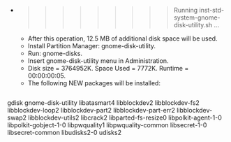 * >>>>>>>>> Running inst-std-system-gnome-disk-utility.sh ...
  * After this operation, 12.5 MB of additional disk space will be used.
  * Install Partition Manager: gnome-disk-utility.
  * Run: gnome-disks.
  * Insert gnome-disk-utility menu in Administration.
  * Disk size = 3764952K. Space Used = 7772K. Runtime = 00:00:00:05.
  * The following NEW packages will be installed:
  ```bash
gdisk gnome-disk-utility libatasmart4 libblockdev2 libblockdev-fs2
libblockdev-loop2 libblockdev-part2 libblockdev-part-err2 libblockdev-swap2 libblockdev-utils2
libcrack2 libparted-fs-resize0 libpolkit-agent-1-0 libpolkit-gobject-1-0 libpwquality1
libpwquality-common libsecret-1-0 libsecret-common libudisks2-0 udisks2
  ```

